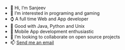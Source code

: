 - 👋 Hi, I’m Sanjeev
- 👀 I’m interested in programing and gaming
- ⌚ A full time Web and App developer
- 🦾 Good with Java, Python and Unix
- 📱 Mobile App development enthusiastic
- 💞️ I’m looking to collaborate on open source projects
- 📫 [Send me an email](sanjeev.kaaj@gmail.com)
<!---
ghoshsanjeev/ghoshsanjeev is a ✨ special ✨ repository because its `README.md` (this file) appears on your GitHub profile.
You can click the Preview link to take a look at your changes.
--->
